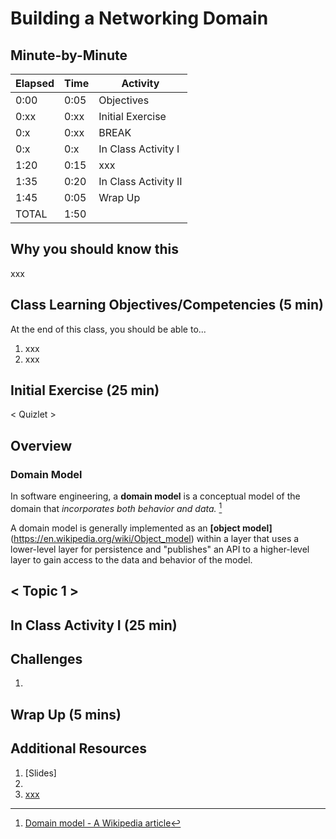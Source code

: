 # Building a Networking Domain

## Minute-by-Minute

| **Elapsed** | **Time**  | **Activity**                        |
| ----------- | --------- | ----------------------------------- |
| 0:00        | 0:05      | Objectives                          |
| 0:xx        | 0:xx      | Initial Exercise                    |
| 0:x        | 0:xx      | BREAK                               |
| 0:x        | 0:x      | In Class Activity I                 |
| 1:20       | 0:15      | xxx |
| 1:35        | 0:20      | In Class Activity II                |
| 1:45        | 0:05      | Wrap Up                             |
| TOTAL       | 1:50      |                                     |



## Why you should know this

xxx



## Class Learning Objectives/Competencies (5 min)
At the end of this class, you should be able to...

1. xxx
2. xxx


## Initial Exercise (25 min)

< Quizlet >


## Overview

### Domain Model

In software engineering, a **domain model** is a conceptual model of the domain that *incorporates both behavior and data.* [^1]

A domain model is generally implemented as an **[object model]**(https://en.wikipedia.org/wiki/Object_model) within a layer that uses a lower-level layer for persistence and "publishes" an API to a higher-level layer to gain access to the data and behavior of the model.



## < Topic 1 >


## In Class Activity I (25 min)


## Challenges

1.


## Wrap Up (5 mins)


## Additional Resources

1. [Slides]
2. [^1]: [Domain model - A Wikipedia article](https://en.wikipedia.org/wiki/Domain_model)
3. [xxx]()


<!-- xxx -->
